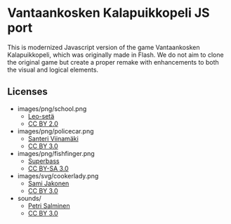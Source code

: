 # Vantaankosken Kalapuikkopeli JS port
This is modernized Javascript version of the game Vantaankosken Kalapuikkopeli, which was originally made in Flash. We do not aim to clone the original game but create a proper remake with enhancements to both the visual and logical elements.

## Licenses
- images/png/school.png
  - [Leo-setä](https://www.flickr.com/photos/uncle-leo/)
  - [CC BY 2.0](https://creativecommons.org/licenses/by/2.0/)
- images/png/policecar.png
  - [Santeri Viinamäki](https://fi.wikipedia.org/wiki/Tiedosto:Poliisiauto_liikenteess%C3%A4.JPG)
  - [CC BY 3.0](https://creativecommons.org/licenses/by/3.0/)
- images/png/fishfinger.png
  - [Superbass](https://commons.wikimedia.org/wiki/File:Fishfinger1.jpg)
  - [CC BY-SA 3.0](https://creativecommons.org/licenses/by-sa/3.0/deed.en)
- images/svg/cookerlady.png
  - [Sami Jakonen](https://jaks.fi/)
  - [CC BY 3.0](https://creativecommons.org/licenses/by/3.0/)
- sounds/
  - [Petri Salminen](https://salminen.dev/)
  - [CC BY 3.0](https://creativecommons.org/licenses/by/3.0/)
